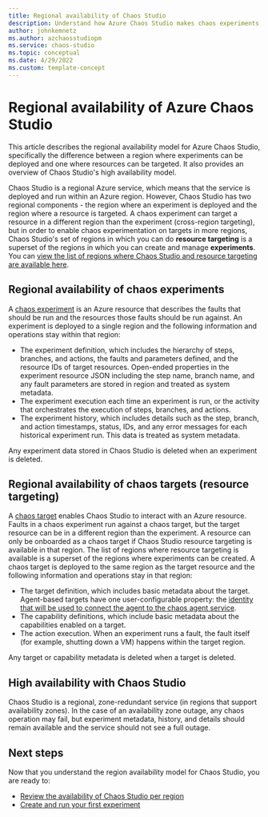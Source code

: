 ```yaml
---
title: Regional availability of Chaos Studio
description: Understand how Azure Chaos Studio makes chaos experiments and chaos targets available in Azure regions.
author: johnkemnetz
ms.author: azchaosstudiopm
ms.service: chaos-studio
ms.topic: conceptual
ms.date: 4/29/2022
ms.custom: template-concept
---
```


# Regional availability of Azure Chaos Studio

This article describes the regional availability model for Azure Chaos Studio, specifically the difference between a region where experiments can be deployed and one where resources can be targeted. It also provides an overview of Chaos Studio's high availability model.

Chaos Studio is a regional Azure service, which means that the service is deployed and run within an Azure region. However, Chaos Studio has two regional components - the region where an experiment is deployed and the region where a resource is targeted. A chaos experiment can target a resource in a different region than the experiment (cross-region targeting), but in order to enable chaos experimentation on targets in more regions, Chaos Studio's set of regions in which you can do **resource targeting** is a superset of the regions in which you can create and manage **experiments**. You can [view the list of regions where Chaos Studio and resource targeting are available here](https://azure.microsoft.com/global-infrastructure/services/?products=chaos-studio).

## Regional availability of chaos experiments
A [chaos experiment](chaos-studio-chaos-experiments.md) is an Azure resource that describes the faults that should be run and the resources those faults should be run against. An experiment is deployed to a single region and the following information and operations stay within that region:
* The experiment definition, which includes the hierarchy of steps, branches, and actions, the faults and parameters defined, and the resource IDs of target resources. Open-ended properties in the experiment resource JSON including the step name, branch name, and any fault parameters are stored in region and treated as system metadata.
* The experiment execution each time an experiment is run, or the activity that orchestrates the execution of steps, branches, and actions.
* The experiment history, which includes details such as the step, branch, and action timestamps, status, IDs, and any error messages for each historical experiment run. This data is treated as system metadata.

Any experiment data stored in Chaos Studio is deleted when an experiment is deleted.

## Regional availability of chaos targets (resource targeting)
A [chaos target](chaos-studio-targets-capabilities.md) enables Chaos Studio to interact with an Azure resource. Faults in a chaos experiment run against a chaos target, but the target resource can be in a different region than the experiment. A resource can only be onboarded as a chaos target if Chaos Studio resource targeting is available in that region. The list of regions where resource targeting is available is a superset of the regions where experiments can be created. A chaos target is deployed to the same region as the target resource and the following information and operations stay in that region:
* The target definition, which includes basic metadata about the target. Agent-based targets have one user-configurable property: the [identity that will be used to connect the agent to the chaos agent service](chaos-studio-permissions-security.md#agent-authentication).
* The capability definitions, which include basic metadata about the capabilities enabled on a target.
* The action execution. When an experiment runs a fault, the fault itself (for example, shutting down a VM) happens within the target region.

Any target or capability metadata is deleted when a target is deleted.

## High availability with Chaos Studio

Chaos Studio is a regional, zone-redundant service (in regions that support availability zones). In the case of an availability zone outage, any chaos operation may fail, but experiment metadata, history, and details should remain available and the service should not see a full outage.

## Next steps
Now that you understand the region availability model for Chaos Studio, you are ready to:
- [Review the availability of Chaos Studio per region](https://azure.microsoft.com/global-infrastructure/services/?products=chaos-studio)
- [Create and run your first experiment](chaos-studio-tutorial-service-direct-portal.md)
